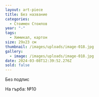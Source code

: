 ```yaml
---
layout: art-piece
title: Без название
categories:
  - Стоимен Стоилов
year: "-"
tags:
  - Химикал, картон
size: 29х23 см
thumbnail: /images/uploads/image-018.jpg
gallery:
  - image: /images/uploads/image-018.jpg
date: 2024-03-08T12:39:52.276Z
sold: false
---
```

Без подпис

На гърба: №10
